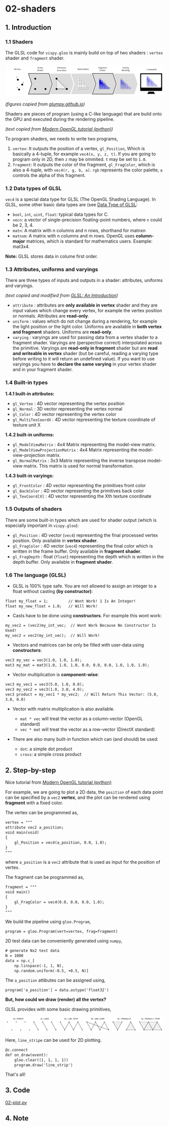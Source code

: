 # 02-shaders

## 1. Introduction

### 1.1 Shaders

The GLSL code for `vispy.gloo` is mainly build on top of two shaders : `vertex` shader and `fragment` shader.

![gl-pipeline.png](figs/gl-pipeline.png)

*(figures copied from [glumpy.github.io](https://glumpy.github.io/_images/gl-pipeline.png))*

Shaders are pieces of program (using a C-like language) that are build onto the GPU and executed during the rendering pipeline.

*(text copied from [Modern OpenGL tutorial (python)](http://www.labri.fr/perso/nrougier/teaching/opengl/))*

To program shaders, we needs to write two programs,

 1. `vertex`: It outputs the position of a vertex, `gl_Position`, Which is basically a 4-tuple, for example `vec4(x, y, z, t)`. If you are going to program only in 2D, then `z` may be ommited. `t` may be set to `1.0`.
 2. `fragment`: It outputs the color of the fragment, `gl_FragColor`, which is also a 4-tuple, with `vec4(r, g, b, a)`. `rgb` represents the color palette, `a` controls the alpha of this fragment.

### 1.2 Data types of GLSL

`vec4` is a special data type for GLSL (The OpenGL Shading Language). In GLSL, some other basic data types are (see [Data Type of GLSL](https://www.opengl.org/wiki/Data_Type_(GLSL)):

 - `bool`, `int`, `uint`, `float`: typical data types for C.
 - `vecn`: a vector of single-precision floating-point numbers, where `n` could be 2, 3, 4.
 - `matn`: A matrix with n columns and n rows, shorthand for matnxn
 - `matnxm`: A matrix with n columns and m rows. OpenGL uses **column-major** matrices, which is standard for mathematics users. Example: mat3x4.

**Note:** GLSL stores data in colume first order.

### 1.3 Attributes, uniforms and varyings

There are three types of inputs and outputs in a shader: attributes, uniforms and varyings.

*(text copied and modified from [GLSL: An Introduction](http://nehe.gamedev.net/article/glsl_an_introduction/25007/))*

 - `attribute` : attributes are **only available in vertex** shader and they are input values which change every vertex, for example the vertex position or normals. Attributes are **read-only**.
 - `uniform` : values which do not change during a rendering, for example the light position or the light color. Uniforms are available in **both vertex and fragment** shaders. Uniforms are **read-only**.
 - `varying` : varyings are used for passing data from a vertex shader to a fragment shader. Varyings are (perspective correct) interpolated across the primitive. Varyings are **read-only in fragment** shader but are **read and writeable in vertex** shader (but be careful, reading a varying type before writing to it will return an undefined value). If you want to use varyings you have to **declare the same varying** in your vertex shader and in your fragment shader.

### 1.4 Built-in types

**1.4.1 built-in attributes:**

 - `gl_Vertex` : 4D vector representing the vertex position
 - `gl_Normal` : 3D vector representing the vertex normal
 - `gl_Color` : 4D vector representing the vertex color
 - `gl_MultiTexCoordX` : 4D vector representing the texture coordinate of texture unit X

**1.4.2 built-in uniforms:**

 - `gl_ModelViewMatrix` : 4x4 Matrix representing the model-view matrix.
 - `gl_ModelViewProjectionMatrix` : 4x4 Matrix representing the model-view-projection matrix.
 - `gl_NormalMatrix` : 3x3 Matrix representing the inverse transpose model-view matrix. This matrix is used for normal transformation.

**1.4.3 built-in varyings:**

 - `gl_FrontColor` : 4D vector representing the primitives front color
 - `gl_BackColor` : 4D vector representing the primitives back color
 - `gl_TexCoord[X]` : 4D vector representing the Xth texture coordinate

### 1.5 Outputs of shaders

There are some built-in types which are used for shader output (which is especially important in `vispy.gloo`):

 - `gl_Position` : 4D vector (`vec4`) representing the final processed vertex position. Only available in **vertex shader**.
 - `gl_FragColor` : 4D vector (`vec4`) representing the final color which is written in the frame buffer. Only available in **fragment shader**.
 - `gl_FragDepth` : float (`float`) representing the depth which is written in the depth buffer. Only available in **fragment shader**.

### 1.6 The language (GLSL)

 - GLSL is 100% type safe. You are not allowed to assign an integer to a float without casting **(by constructor)**:
```
float my_float = 1;         // Wont Work! 1 Is An Integer!
float my_new_float = 1.0;   // Will Work!
```

 - Casts have to be done using **constructors**. For example this wont work:
```
my_vec2 = (vec2)my_int_vec;  // Wont Work Because No Constructor Is Used!
my_vec2 = vec2(my_int_vec);  // Will Work!
```

 - Vectors and matrices can be only be filled with user-data using **constructors**:
```
vec3 my_vec = vec3(1.0, 1.0, 1.0);
mat3 my_mat = mat3(1.0, 1.0, 1.0, 0.0, 0.0, 0.0, 1.0, 1.0, 1.0);
```

 - Vector multiplication is **component-wise**:
```
vec3 my_vec1 = vec3(5.0, 1.0, 0.0);
vec3 my_vec2 = vec3(1.0, 3.0, 4.0);
vec3 product = my_vec1 * my_vec2;  // Will Return This Vector: (5.0, 3.0, 0.0)
```

 - Vector with matrix multiplication is also available.
   - `mat * vec` will treat the vector as a column-vector (OpenGL standard)
   - `vec * mat` will treat the vector as a row-vector (DirectX standard)

 - There are also many built-in function which can (and should) be used:
   - `dot`: a simple dot product
   - `cross`: a simple cross product

## 2. Step-by-step

Nice tutorial from [Modern OpenGL tutorial (python)](http://www.labri.fr/perso/nrougier/teaching/opengl/)

For example, we are going to plot a 2D data, the `position` of each data point can be specified by a `vec2` **vertex**, and the plot can be rendered using **fragment** with a fixed color.

The vertex can be programmed as,
```
vertex = """
attribute vec2 a_position;
void main(void)
{
    gl_Position = vec4(a_position, 0.0, 1.0);
}
"""
```
where `a_position` is a `vec2` attribute that is used as input for the position of vertex.

The fragment can be programmed as,
```
fragment = """
void main()
{
    gl_FragColor = vec4(0.0, 0.0, 0.0, 1.0);
}
"""
```

We build the pipeline using `gloo.Program`,
```
program = gloo.Program(vert=vertex, frag=fragment)
```

2D test data can be conveniently generated using `numpy`,
```
# generate Nx2 test data
N = 1000
data = np.c_[
    np.linspace(-1, 1, N),
    np.random.uniform(-0.5, +0.5, N)]
```
The `a_position` attibutes can be assigned using,
```
program['a_position'] = data.astype('float32')
```

**But, how could we draw (render) all the vertex?**

GLSL provides with some basic drawing primitives,

![gl-primitivies](figs/gl-primitives.png)

Here, `line_stripe` can be used for 2D plotting.
```
@c.connect
def on_draw(event):
    gloo.clear((1, 1, 1, 1))
    program.draw('line_strip')
```

That's all!

## 3. Code

[02-plot.py](examples/02-plot.py)

## 4. Note

